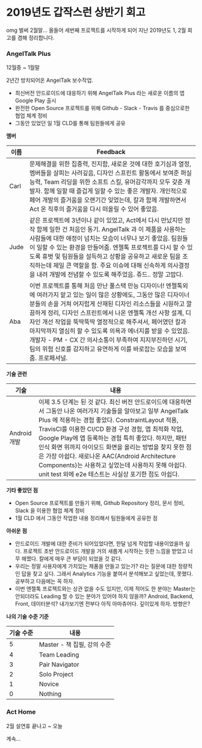 # 2019년도 갑작스런 상반기 회고

omg 벌써 2월말... 올들어 세번째 프로젝트를 시작하게 되어 지난 2019년도 1, 2월 회고를 겸해 정리합니다.

### AngelTalk Plus

12월중 ~ 1월말

2년간 방치되어온 AngelTalk 보수작업.
- 최신버전 안드로이드에 대응하기 위해 AngelTalk Plus 라는 새로운 이름의 앱 Google Play 출시
- 완전한 Open Source 프로젝트를 위해 Github - Slack - Travis 를 중심으로한 협업 체계 정비
- 그동안 있었던 일 1월 CLD를 통해 팀원들에게 공유

**멤버**

| 이름 | Feedback |
| --- | --- |
| Carl | 문제해결을 위한 집중력, 진지함, 새로운 것에 대한 호기심과 열정, 멤버들을 살피는 사려깊음, 디자인 스프린트 활동에서 보여준 퍼실 능력, Team 리딩을 위한 소프트 스킬, 유머감각까지 모두 갖춘 개발자. 함께 일할 때 즐겁게 일할 수 있는 좋은 개발자. 개인적으로 페어 개발의 즐거움을 오랜기간 잊었는데, 칼과 함께 개발하면서 Act 온 직후의 즐거움을 다시 떠올릴 수 있어 좋았음. |
| Jude | 같은 프로젝트에 3년이나 같이 있었고, Act에서 다시 만났지만 정작 함께 일한 건 처음인 동기. AngelTalk 과 이 제품을 사용하는 사람들에 대한 애정이 넘치는 모습이 너무나 보기 좋았음. 팀원들이 일할 수 있는 환경을 만들어줌. 엔젤톡 프로젝트를 다시 할 수 있도록 휴벗 및 팀원들을 설득하고 상황을 공유하고 새로운 팀을 조직하는데 제일 큰 역할을 함. 주요 이슈에 대해 신속하게 의사결정을 내려 개발에 전념할 수 있도록 해주었음. 쥬드.. 정말 고맙다. |
| Aba | 이번 프로젝트를 통해 처음 만난 풀스택 만능 디자이너! 엔젤톡외에 여러가지 맡고 있는 일이 많은 상황에도, 그동안 많은 디자이너 분들의 손을 거쳐 어지럽게 산재된 디자인 리소스들을 시원하고 깔끔하게 정리, 디자인 스프린트에서 나온 엔젤톡 개선 사항 설계, 디자인 개선 작업을 뚝딱뚝딱 열정적으로 해주셔서, 페어였던 칼과 마지막까지 열심히 할 수 있도록 의욕과 에너지를 받을 수 있었음. 개발자 - PM - CX 간 의사소통이 부족하여 지지부진하던 시기, 팀의 위험 신호를 감지하고 유연하게 이를 바로잡는 모습을 보여줌. 프로페셔널. |

**기술 관련**

| 기술 | 내용 |
| --- | --- |
| Android 개발 | 이제 3.5 단계는 된 것 같다. 최신 버전 안드로이드에 대응하면서 그동안 나온 여러가지 기술들을 알아보고 일부 AngelTalk Plus 에 적용하는 경험 좋았다. ConstraintLayout 적용, TravisCI를 이용한 CI/CD 환경 구성 경험, 앱 최적화 작업, Google Play에 앱 등록하는 경험 특히 좋았다. 하지만, 패턴 인식 화면 위까지 아이모드 화면을 올리는 방법을 찾지 못한 점은 가장 아쉽다. 새로나온 AAC(Android Architecture Components)는 사용하고 싶었는데 사용하지 못해 아쉽다. unit test 외에 e2e 테스트는 사실상 포기한 점도 아쉽다.

**기타 좋았던 점**
- Open Source 프로젝트를 만들기 위해, Github Repository 정리, 문서 정비, Slack 을 이용한 협업 체계 정비
- 1월 CLD 에서 그동안 작업한 내용 정리해서 팀원들에게 공유한 점

**아쉬운 점**
- 안드로이드 개발에 대한 준비가 되어있었다면, 한달 넘게 작업할 내용이었을까 싶다. 프로젝트 초반 안드로이드 개발을 거의 새롭게 시작하는 듯한 느낌을 받았고 너무 헤멨다. 칼에게 매우 큰 부담이 되었을 것 같다.
- 우리는 정말 사용자에게 가치있는 제품을 만들고 있는가? 라는 질문에 대한 정량적인 답을 찾고 싶다. 그래서 Analytics 기능을 붙여서 분석해보고 싶었는데, 못했다. 공부하고 다음에는 꼭 하자.
- 이번 엔젤톡 프로젝트와는 상관 없을 수도 있지만, 이제 적어도 한 분야는 Master는 안되더라도 Leading 할 수 있는 분야가 있어야 하지 않을까? Android, Backend, Front, 데이터분석? 내가보기엔 전부다 아직 아마츄어다. 깊이있게 하자. 방향은?



**나의 기술 수준 기준**

| 기술 수준 | 내용 |
| --- | --- |
| 5 | Master - 책 집필, 강의 수준 |
| 4 | Team Leading |
| 3 | Pair Navigator |
| 2 | Solo Project |
| 1 | Novice |
| 0 | Nothing |


### Act Home
2월 설연휴 끝나고 ~ 오늘

계속...
